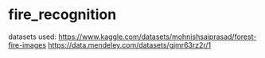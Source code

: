 # fire_recognition

datasets used:
https://www.kaggle.com/datasets/mohnishsaiprasad/forest-fire-images
https://data.mendeley.com/datasets/gjmr63rz2r/1
